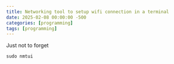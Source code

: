 ```yaml
---
title: Networking tool to setup wifi connection in a terminal
date: 2025-02-08 00:00:00 -500
categories: [programming]
tags: [programming]
---
```


Just not to forget

    sudo nmtui
